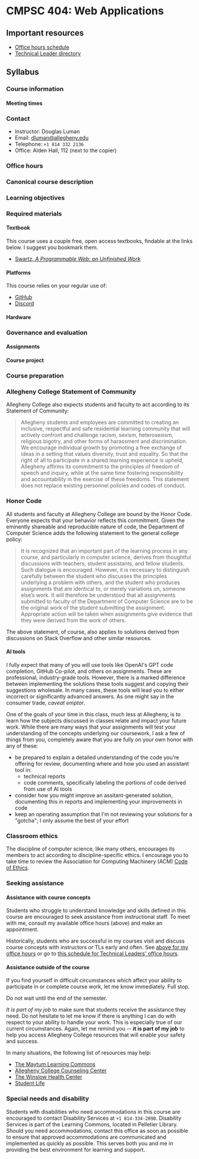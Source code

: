 # CMPSC 404: Web Applications

## Important resources

* [Office hours schedule](https://chompe.rs/office-hours)
* [Technical Leader directory](https://www.cs.allegheny.edu/teaching/technicalleaders/)

## Syllabus

### Course information

#### Meeting times

### Contact

* Instructor: Douglas Luman
* Email: dluman@allegheny.edu
* Telephone: `+1 814 332 2136`
* Office: Alden Hall, 112 (next to the copier)

### Office hours

### Canonical course description

### Learning objectives

### Required materials

#### Textbook

This course uses a couple free, open access textbooks, findable at the links below. I suggest you bookmark them.

* [Swartz, _A Programmable Web: an Unfinished Work_](https://archive.org/details/AaronSwartzAProgrammableWeb/mode/2up)

#### Platforms

This course relies on your regular use of:

* [GitHub](https://github.com)
* [Discord](https://discord.com)

#### Hardware

### Governance and evaluation

#### Assignments

#### Course project

### Course preparation

### Allegheny College Statement of Community

Allegheny College also expects students and faculty to act according to its Statement of Community:

> Allegheny students and employees are committed to creating an inclusive, respectful and safe residential learning community 
> that will actively confront and challenge racism, sexism, heterosexism, religious bigotry, and other forms of harassment and 
> discrimination. We encourage individual growth by promoting a free exchange of ideas in a setting that values diversity, trust 
> and equality. So that the right of all to participate in a shared learning experience is upheld, Allegheny affirms its commitment 
> to the principles of freedom of speech and inquiry, while at the same time fostering responsibility and accountability in the 
> exercise of these freedoms. This statement does not replace existing personnel policies and codes of conduct.

### Honor Code

All students and faculty at Allegheny College are bound by the Honor Code. Everyone expects that your behavior reflects this commitment. 
Given the eminently shareable and reproducible nature of code, the Department of Computer Science adds the following statement to the 
general college policy:

> It is recognized that an important part of the learning process in any course, and particularly in computer science, derives from 
> thoughtful discussions with teachers, student assistants, and fellow students. Such dialogue is encouraged. However, it is necessary 
> to distinguish carefully between the student who discusses the principles underlying a problem with others, and the student who 
> produces assignments that are identical to, or merely variations on, someone else’s work. It will therefore be understood that all 
> assignments submitted to faculty of the Department of Computer Science are to be the original work of the student submitting the assignment. 
> Appropriate action will be taken when assignments give evidence that they were derived from the work of others.

The above statement, of course, also applies to solutions derived from discussions on Stack Overflow and other similar resources.

#### AI tools

I fully expect that many of you will use tools like OpenAI's GPT code completion, GitHub Co-pilot, and others on assignments. These are 
professional, industry-grade tools. However, there is a marked difference between implementing the solutions these tools suggest and 
copying their suggestions wholesale. In many cases, these tools will lead you to either incorrect or significantly advanced answers. As
one might say in the consumer trade, _caveat emptor_.

One of the goals of your time in this class, much less at Allegheny, is to learn how the subjects discussed in classes relate and impact 
your future work. While there are many ways that your assignments will test your understanding of the concepts underlying our coursework,
I ask a few of things from you, completely aware that you are fully on your own honor with any of these:

* be prepared to explain a detailed understanding of the code you're offering for review, documenting where and how you used an assistant tool in:
  * technical reports
  * code comments, specifically labeling the portions of code derived from use of AI tools
* consider how you might improve an assitant-generated solution, documenting this in reports and implementing your improvements in code
* keep an operating assumption that I'm not reviewing your solutions for a "gotcha"; I only assume the best of your effort

### Classroom ethics

The discipline of computer science, like many others, encourages its members to act according to discipline-specific ethics. I encourage you 
to take time to review the Association for Computing Machinery (ACM) [Code of Ethics](https://www.acm.org/binaries/content/assets/about/acm-code-of-ethics-booklet.pdf).

### Seeking assistance

#### Assistance with course concepts

Students who struggle to understand knowledge and skills defined in this course are encouraged to seek assistance from instructional staff. To meet 
with me, consult my available office hours (above) and make an appointment.

Historically, students who are successful in my courses visit and discuss course concepts with instructors or TLs early and often. See [above for my office hours](#office-hours) 
or go to [this schedule for Technical Leaders' office hours](https://www.cs.allegheny.edu/teaching/technicalleaders/).

#### Assistance outside of the course

If you find yourself in difficult circumstances which affect your ability to participate in or complete course work, let me know immediately. Full stop.

Do not wait until the end of the semester. 

*It is part of my job* to make sure that students receive the assistance they need. Do not hesitate to let me know if there is anything I can do 
with respect to your ability to handle your work. This is especially true of our current circumstances. Again, let me remind you -- __**it is part of my job**__ 
to help you access Allegheny College resources that will enable your safety and success.

In many situations, the following list of resources may help:

* [The Maytum Learning Commons](https://sites.allegheny.edu/learningcommons/)
* [Allegheny College Counseling Center](https://sites.allegheny.edu/learningcommons/)
* [The Winslow Health Center](https://sites.allegheny.edu/healthcenter/)
* [Student Life](https://sites.allegheny.edu/studentlife/)

### Special needs and disability

Students with disabilities who need accommodations in this course are encouraged to contact Disability Services at `+1 814-334-2898`. 
Disability Services is part of the Learning Commons, located in Pelletier Library. Should you need accommodations, contact this office as 
soon as possible to ensure that approved accommodations are communicated and implemented as quickly as possible. This serves both you and me 
in providing the best environment for learning and support.

